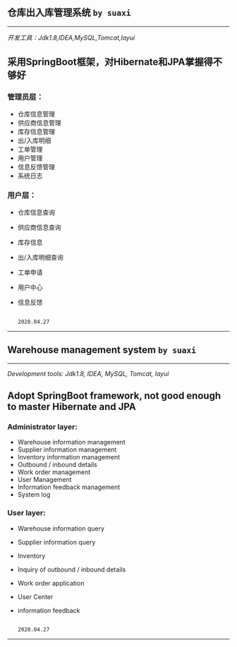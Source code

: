 ## 仓库出入库管理系统 `by suaxi`

---

*开发工具：Jdk1.8,IDEA,MySQL,Tomcat,layui*

__采用SpringBoot框架，对Hibernate和JPA掌握得不够好__
---

### 管理员层：
- 仓库信息管理
- 供应商信息管理
- 库存信息管理
- 出/入库明细
- 工单管理
- 用户管理
- 信息反馈管理
- 系统日志

### 用户层：
- 仓库信息查询
- 供应商信息查询
- 库存信息
- 出/入库明细查询
- 工单申请
- 用户中心
- 信息反馈

                                                                                       2020.04.27

---

## Warehouse management system `by suaxi`

---

*Development tools: Jdk1.8, IDEA, MySQL, Tomcat, layui*

__Adopt SpringBoot framework, not good enough to master Hibernate and JPA__
---

### Administrator layer:
- Warehouse information management
- Supplier information management
- Inventory information management
- Outbound / inbound details
- Work order management
- User Management
- Information feedback management
- System log

### User layer:
- Warehouse information query
- Supplier information query
- Inventory
- Inquiry of outbound / inbound details
- Work order application
- User Center
- information feedback

                                                                                       2020.04.27

---
